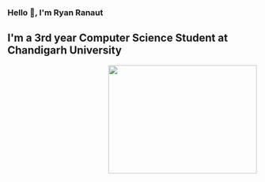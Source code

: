 ### Hello 👋, I'm Ryan Ranaut

## I'm a 3rd year Computer Science Student at Chandigarh University
<a href="https://github.com/"><img align='right' src="https://miro.medium.com/max/680/0*7Q3yvSIv_t0ioJ-Z.gif" width="300" height="220"> </a>

